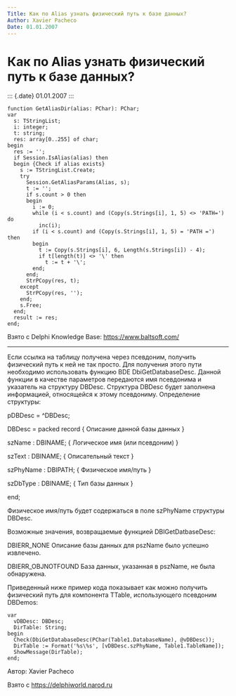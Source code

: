 ```yaml
---
Title: Как по Alias узнать физический путь к базе данных?
Author: Xavier Pacheco
Date: 01.01.2007
---
```



Как по Alias узнать физический путь к базе данных?
==================================================

::: {.date}
01.01.2007
:::

    function GetAliasDir(alias: PChar): PChar;
    var
      s: TStringList;
      i: integer;
      t: string;
      res: array[0..255] of char;
    begin
      res := '';
      if Session.IsAlias(alias) then
      begin {Check if alias exists}
        s := TStringList.Create;
        try
          Session.GetAliasParams(Alias, s);
          t := '';
          if s.count > 0 then
          begin
            i := 0;
            while (i < s.count) and (Copy(s.Strings[i], 1, 5) <> 'PATH=') do
              inc(i);
            if (i < s.count) and (Copy(s.Strings[i], 1, 5) = 'PATH =') then
            begin
              t := Copy(s.Strings[i], 6, Length(s.Strings[i]) - 4);
              if t[length(t)] <> '\' then
                t := t + '\';
            end;
          end;
          StrPCopy(res, t);
        except
          StrPCopy(res, '');
        end;
        s.Free;
      end;
      result := res;
    end;

Взято с Delphi Knowledge Base: <https://www.baltsoft.com/>

------------------------------------------------------------------------

Если ссылка на таблицу получена через псевдоним, получить физический
путь к ней не так просто. Для получения этого пути необходимо
использовать функцию BDE DbiGetDatabaseDesc. Данной функции в качестве
параметров передаются имя псевдонима и указатель на структуру DBDesc.
Структура DBDesc будет заполнена информацией, относящейся к этому
псевдониму. Определение структуры:

pDBDesc = ^DBDesc;

DBDesc = packed record        { Описание данной базы данных }

szName          : DBINAME;    { Логическое имя (или псевдоним) }

szText          : DBINAME;    { Описательный текст }

szPhyName       : DBIPATH;    { Физическое имя/путь }

szDbType        : DBINAME;    { Тип базы данных }

end;

Физическое имя/путь будет содержаться в поле szPhyName структуры DBDesc.

Возможные значения, возвращаемые функцией DBIGetDatbaseDesc:

DBIERR\_NONE             Описание базы данных для pszName было успешно
извлечено.

DBIERR\_OBJNOTFOUND      База данных, указанная в pszName, не была
обнаружена.

Приведенный ниже пример кода показывает как можно получить физический
путь для компонента TTable, использующего псевдоним DBDemos:

    var
      vDBDesc: DBDesc;
      DirTable: String;
    begin
      Check(DbiGetDatabaseDesc(PChar(Table1.DatabaseName), @vDBDesc));
      DirTable := Format('%s\%s', [vDBDesc.szPhyName, Table1.TableName]);
      ShowMessage(DirTable);
    end;

Автор: Xavier Pacheco

Взято с <https://delphiworld.narod.ru>
